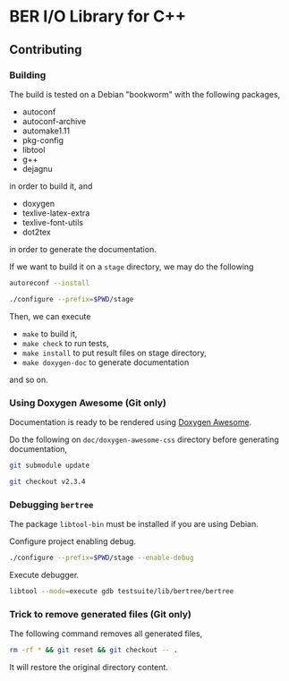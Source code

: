 # BER I/O Library for C++

## Contributing

### Building

The build is tested on a Debian "bookworm" with the following packages,

* autoconf
* autoconf-archive
* automake1.11
* pkg-config
* libtool
* g++
* dejagnu

in order to build it, and

* doxygen
* texlive-latex-extra
* texlive-font-utils
* dot2tex

in order to generate the documentation.

If we want to build it on a `stage` directory, we may do the following

```sh
autoreconf --install
```
```sh
./configure --prefix=$PWD/stage
```

Then, we can execute

* `make` to build it,
* `make check` to run tests,
* `make install` to put result files on stage directory,
* `make doxygen-doc` to generate documentation

and so on.

### Using Doxygen Awesome (Git only)

Documentation is ready to be rendered using
[Doxygen Awesome](https://jothepro.github.io/doxygen-awesome-css/).

Do the following on `doc/doxygen-awesome-css` directory before generating documentation,

```sh
git submodule update
```
```sh
git checkout v2.3.4
```

### Debugging `bertree`

The package `libtool-bin` must be installed if you are using Debian.

Configure project enabling debug.

```sh
./configure --prefix=$PWD/stage --enable-debug
```

Execute debugger.

```sh
libtool --mode=execute gdb testsuite/lib/bertree/bertree
```

### Trick to remove generated files (Git only)

The following command removes all generated files,

```sh
rm -rf * && git reset && git checkout -- .
```

It will restore the original directory content.
